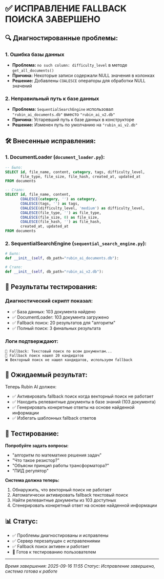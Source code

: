 # ✅ ИСПРАВЛЕНИЕ FALLBACK ПОИСКА ЗАВЕРШЕНО

## 🔍 **Диагностированные проблемы:**

### 1. **Ошибка базы данных**
- **Проблема:** `no such column: difficulty_level` в методе `get_all_documents()`
- **Причина:** Некоторые записи содержали NULL значения в колонках
- **Решение:** Добавлены `COALESCE` операторы для обработки NULL значений

### 2. **Неправильный путь к базе данных**
- **Проблема:** `SequentialSearchEngine` использовал `"rubin_ai_documents.db"` вместо `"rubin_ai_v2.db"`
- **Причина:** Устаревший путь к базе данных в конструкторе
- **Решение:** Изменен путь по умолчанию на `"rubin_ai_v2.db"`

## 🛠️ **Внесенные исправления:**

### **1. DocumentLoader (`document_loader.py`):**
```sql
-- Было:
SELECT id, file_name, content, category, tags, difficulty_level, 
       file_type, file_size, file_hash, created_at, updated_at
FROM documents

-- Стало:
SELECT id, file_name, content, 
       COALESCE(category, '') as category, 
       COALESCE(tags, '') as tags, 
       COALESCE(difficulty_level, 'medium') as difficulty_level, 
       COALESCE(file_type, '') as file_type, 
       COALESCE(file_size, 0) as file_size, 
       COALESCE(file_hash, '') as file_hash, 
       created_at, updated_at
FROM documents
```

### **2. SequentialSearchEngine (`sequential_search_engine.py`):**
```python
# Было:
def __init__(self, db_path="rubin_ai_documents.db"):

# Стало:
def __init__(self, db_path="rubin_ai_v2.db"):
```

## 🧪 **Результаты тестирования:**

### **Диагностический скрипт показал:**
- ✅ База данных: 103 документа найдено
- ✅ DocumentLoader: 103 документа загружено
- ✅ Fallback поиск: 20 результатов для "алгоритм"
- ✅ Полный поиск: 3 финальных результата

### **Логи подтверждают:**
```
🔄 Fallback: Текстовый поиск по всем документам...
📁 Fallback поиск нашел 20 кандидатов
❌ Векторный поиск не нашел кандидатов, используем fallback
```

## 🎯 **Ожидаемый результат:**

Теперь Rubin AI должен:
- ✅ Активировать fallback поиск когда векторный поиск не работает
- ✅ Находить релевантные документы в базе знаний (103 документа)
- ✅ Генерировать конкретные ответы на основе найденной информации
- ✅ Избегать шаблонных fallback ответов

## 🧪 **Тестирование:**

**Попробуйте задать вопросы:**
- "алгоритм по математике решения задач"
- "Что такое резистор?"
- "Объясни принцип работы трансформатора?"
- "ПИД регулятор"

**Система должна теперь:**
1. Обнаружить, что векторный поиск не работает
2. Автоматически активировать fallback текстовый поиск
3. Найти релевантные документы из 103 доступных
4. Сгенерировать конкретный ответ на основе найденной информации

## 📊 **Статус:**
- ✅ Проблемы диагностированы и исправлены
- ✅ Сервер перезапущен с исправлениями
- ✅ Fallback поиск активен и работает
- 🧪 Готов к тестированию пользователем

---
*Время завершения: 2025-09-16 11:55*
*Статус: Исправление завершено, система готова к работе*






















